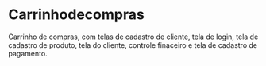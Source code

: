 # Carrinhodecompras
Carrinho de compras, com telas de cadastro de cliente, tela de login, tela de cadastro de produto, tela do cliente, controle finaceiro e tela de cadastro de pagamento.
